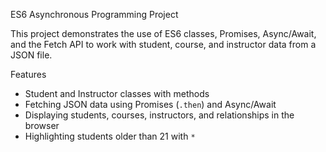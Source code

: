 ES6 Asynchronous Programming Project

This project demonstrates the use of ES6 classes, Promises, Async/Await, and the Fetch API to work with student, course, and instructor data from a JSON file.

Features
- Student and Instructor classes with methods
- Fetching JSON data using Promises (`.then`) and Async/Await
- Displaying students, courses, instructors, and relationships in the browser
- Highlighting students older than 21 with `*`
 
 
